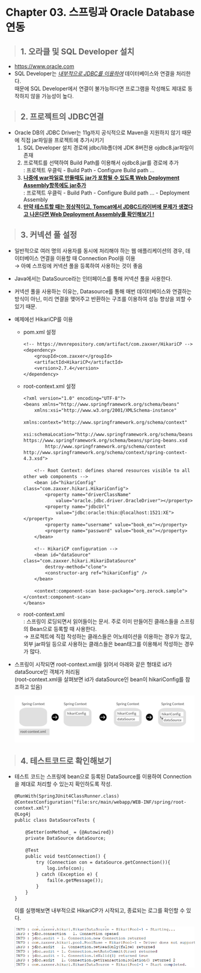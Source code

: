 Chapter 03. 스프링과 Oracle Database 연동
=

>## 1. 오라클 및 SQL Developer 설치
- https://www.oracle.com
- SQL Developer는 <U>*내부적으로 JDBC를 이용하여*</U> 데이터베이스와 연결을 처리한다.   
때문에 SQL Developer에서 연결이 불가능하다면 프로그램을 작성해도 제대로 동작하지 않을 가능성이 높다.



>## 2. 프로젝트의 JDBC연결
- Oracle DB의 JDBC Driver는 11g까지 공식적으로 Maven을 지원하지 않기 때문에 직접 jar파일을 프로젝트에 추가시키기
    1. SQL Developer 설치 경로에 jdbc/lib폴더에 JDK 8버전용 ojdbc8.jar파일이 존재
    2. 프로젝트를 선택하여 Build Path를 이용해서 ojdbc8.jar를 경로에 추가   
    : 프로젝트 우클릭 - Build Path - Configure Build path …
    3. **<U>나중에 war파일로 만들때도 jar가 포함될 수 있도록 Web Deployment Assembly항목에도 jar추가</U>**   
    : 프로젝트 우클릭 - Build Path - Configure Build path …  - Deployment Assembly
    4. **<U>만약 테스트할 때는 정상적이고, Tomcat에서 JDBC드라이버에 문제가 생겼다고 나온다면 Web Deployment Assembly를 확인해보기 ! </U>**



>## 3. 커넥션 풀 설정
- 일반적으로 여러 명의 사용자를 동시에 처리해야 하는 웹 애플리케이션의 경우, 데이터베이스 연결을 이용할 때 Connection Pool을 이용   
→ 아예 스프링에 커넥션 풀을 등록하여 사용하는 것이 좋음
- Java에서는 DataSource라는 인터페이스를 통해 커넥션 풀을 사용한다.
- 커넥션 풀을 사용하는 이유는, Datasource를 통해 매번 데이터베이스와 연결하는 방식이 아닌, 미리 연결을 맺어주고 반환하는 구조를 이용하여 성능 향상을 꾀할 수 있기 때문.
- 예제에선 HikariCP를 이용
    - pom.xml 설정
        ```
        <!-- https://mvnrepository.com/artifact/com.zaxxer/HikariCP -->
        <dependency>
            <groupId>com.zaxxer</groupId>
            <artifactId>HikariCP</artifactId>
            <version>2.7.4</version>
        </dependency>
        ```
    
    - root-context.xml 설정
        ```
        <?xml version="1.0" encoding="UTF-8"?>
        <beans xmlns="http://www.springframework.org/schema/beans"
            xmlns:xsi="http://www.w3.org/2001/XMLSchema-instance"
            xmlns:context="http://www.springframework.org/schema/context"
            xsi:schemaLocation="http://www.springframework.org/schema/beans https://www.springframework.org/schema/beans/spring-beans.xsd
                http://www.springframework.org/schema/context http://www.springframework.org/schema/context/spring-context-4.3.xsd">
            
            <!-- Root Context: defines shared resources visible to all other web components -->
            <bean id="hikariConfig" class="com.zaxxer.hikari.HikariConfig">
                <property name="driverClassName"
                    value="oracle.jdbc.driver.OracleDriver"></property>
                <property name="jdbcUrl"
                    value="jdbc:oracle:thin:@localhost:1521:XE"></property>
                <property name="username" value="book_ex"></property>
                <property name="password" value="book_ex"></property>
            </bean>
            
            <!-- HikariCP configuration -->
            <bean id="dataSource" class="com.zaxxer.hikari.HikariDataSource"
                destroy-method="clone">
                <constructor-arg ref="hikariConfig" />	
            </bean>
            
            <context:component-scan base-package="org.zerock.sample"></context:component-scan>
        </beans>
        ```
    
    - root-context.xml   
    : 스프링이 로딩되면서 읽어들이는 문서. 주로 이미 만들어진 클래스들을 스프링의 Bean으로 등록할 때 사용한다.   
    → 프로젝트에 직접 작성하는 클래스들은 어노테이션을 이용하는 경우가 많고, 외부 jar파일 등으로 사용하는 클래스들은 bean태그를 이용해서 작성하는 경우가 많다.

- 스프링이 시작되면 root-context.xml을 읽어서 아래와 같은 형태로 id가 dataSource인 객체가 처리됨   
(root-context.xml을 살펴보면 id가 dataSource인 bean이 hikariConfig를 참조하고 있음)
    <center>
        <img src="./image/ch03_1.png">
    </center>



>## 4. 테스트코드로 확인해보기
- 테스트 코드는 스프링에 bean으로 등록된 DataSource를 이용하여 Connection을 제대로 처리할 수 있는지 확인하도록 작성.
    ```
    @RunWith(SpringJUnit4ClassRunner.class)
    @ContextConfiguration("file:src/main/webapp/WEB-INF/spring/root-context.xml")
    @Log4j
    public class DataSourceTests {
        
        @Setter(onMethod_ = {@Autowired})
        private DataSource dataSource;
        
        @Test
        public void testConnection() {
            try (Connection con = dataSource.getConnection()){
                log.info(con);
            } catch (Exception e) {
                fail(e.getMessage());
            }
        } 
    }
    ```
    
    이를 실행해보면 내부적으로 HikariCP가 시작되고, 종료되는 로그를 확인할 수 있다.
    <center><img src="./image/ch03_2.png"><center>

